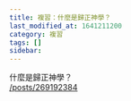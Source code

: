 ```yaml
---
title: 複習：什麼是歸正神學？
last_modified_at: 1641211200
category: 複習
tags: []
sidebar: 
---
```


<p>什麼是歸正神學？<br/>
<a href="/posts/269192384" target="_blank">/posts/269192384</a></p>
<p> </p>
